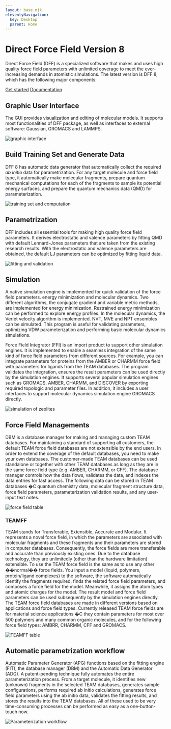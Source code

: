```yaml
---
layout: base.njk
eleventyNavigation:
  key: Desktop
  parent: Home
---
```


# Direct Force Field Version 8

Direct Force Field (DFF) is a specialized software that makes and uses high quality force field parameters with unlimited coverage to meet the ever-increasing demands in atomistic simulations. The latest version is DFF 8, which has the following major components:

<div class="c-action-links">
<a href="./get-started">Get started</a>
<a href="https://docs.directforcefield.com">Documentation</a>
</div>

## Graphic User Interface

The GUI provides visualization and editing of molecular models. It supports most functionalities of DFF package, as well as interfaces to external software: Gaussian, GROMACS and LAMMPS.

![graphic interface](dff8/dffgui.png)

## Build Training Set and Generate Data

DFF 8 has automatic data generator that automatically collect the required _ab initio_ data for parametrization. For any target molecule and force field type, it automatically make molecular fragments, prepare quantum mechanical computations for each of the fragments to sample its potential energy surfaces, and prepare the quantum mechanics data (QMD) for parameterization.

![training set and computation](dff8/training-set.png)

## Parametrization

DFF includes all essential tools for making high quality force field parameters. It derives electrostatic and valence parameters by fitting QMD with default Lennard-Jones parameters that are taken from the existing research results. With the electrostatic and valence parameters are obtained, the default LJ parameters can be optimized by fitting liquid data.

![fitting and validation](dff8/fitting.png)

## Simulation

A native simulation engine is implemented for quick validation of the force field parameters. energy minimization and molecular dynamics. Two different algorithms, the conjugate gradient and variable metric methods, are implemented for energy minimization. Restrained energy minimization can be performed to explore energy profiles. In the molecular dynamics, the Verlet velocity algorithm is implemented. NVT, MVE and NPT ensembles can be simulated. This program is useful for validating parameters, optimizing VDW parameterization and performing basic molecular dynamics simulations.

Force Field Integrator (FFI) is an import product to support other simulation engines. It is implemented to enable a seamless integration of the same kind of force field parameters from different sources. For example, you can integrate parameters for proteins from the AMBER or CHARMM force field with parameters for ligands from the TEAM databases. The program validates the integration, ensures the result parameters can be used directly by the simulation engines. It supports several popular simulation engines such as GROMACS, AMBER, CHARMM, and DISCOVER by exporting required topologic and parameter files. In addition, it includes a user interfaces to support molecular dynamics simulation engine GROMACS directly.

![simulation of zeolites](dff8/simulation.png)

## Force Field Managements

DBM is a database manager for making and managing custom TEAM databases. For maintaining a standard of supporting all customers, the default TEAM force field databases are not extensible by the end users. In order to extend the coverage of the default databases, you need to make your own databases. The customer-made TEAM databases can be used standalone or together with other TEAM databases as long as they are in the same force field type (e.g. AMBER, CHARMM, or CFF). The database manager controls how the data flows, validates the data, and indexes the data entries for fast access. The following data can be stored in TEAM databases �C quantum chemistry data, molecular fragment structure data, force field parameters, parameterization validation results, and any user-input text notes.

![force field table](dff8/forcefield.png)

### TEAMFF

TEAM stands for Transferable, Extensible, Accurate and Modular. It represents a novel force field, in which the parameters are associated with molecular fragments and these fragments and their parameters are stored in computer databases. Consequently, the force fields are more transferable and accurate than previously existing ones. Due to the database technology, they are unlimitedly (other than the hardware limitation) extensible. To use the TEAM force field is the same as to use any other ��normal�� force fields. You input a model (liquid, polymers, protein/ligand complexes) to the software, the software automatically identify the fragments required, finds the related force field parameters, and composes a force field for the model. Meanwhile, it assigns the atom types and atomic charges for the model. The result model and force field parameters can be used subsequently by the simulation engines directly. The TEAM force field databases are made in different versions based on applications and force field types. Currently released TEAM force fields are for material science applications �C they contain parameters for most over 500 polymers and many common organic molecules, and for the following force field types: AMBRR, CHARMM, CFF and GROMACS.

![TEAMFF table](dff8/teamff.png)

## Automatic parametrization workflow

Automatic Parameter Generator (APG) functions based on the fitting engine (FIT), the database manager (DBM) and the Automatic Data Generator (ADG). A patent-pending technique fully automates the entire parameterization process. From a target molecule, it identifies new (unknown) fragments in the selected TEAM databases, generates sample configurations, performs required ab initio calculations, generates force field parameters using the ab initio data, validates the fitting results, and stores the results into the TEAM databases. All of these used to be very time-consuming processes can be performed as easy as a one-button-touch now.

![Parameterization workflow](dff8/workflow.png)

